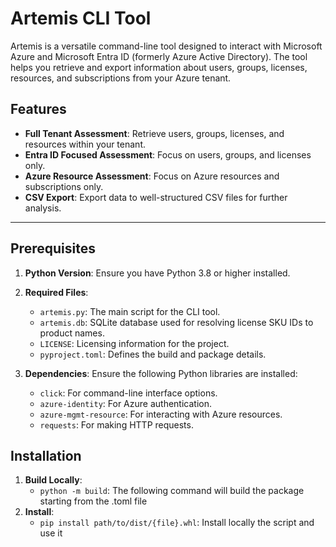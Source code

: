 # Artemis CLI Tool

Artemis is a versatile command-line tool designed to interact with Microsoft Azure and Microsoft Entra ID (formerly Azure Active Directory). The tool helps you retrieve and export information about users, groups, licenses, resources, and subscriptions from your Azure tenant.

## Features

- **Full Tenant Assessment**: Retrieve users, groups, licenses, and resources within your tenant.
- **Entra ID Focused Assessment**: Focus on users, groups, and licenses only.
- **Azure Resource Assessment**: Focus on Azure resources and subscriptions only.
- **CSV Export**: Export data to well-structured CSV files for further analysis.

---

## Prerequisites

1. **Python Version**: Ensure you have Python 3.8 or higher installed.
2. **Required Files**:
   - `artemis.py`: The main script for the CLI tool.
   - `artemis.db`: SQLite database used for resolving license SKU IDs to product names.
   - `LICENSE`: Licensing information for the project.
   - `pyproject.toml`: Defines the build and package details.

3. **Dependencies**: Ensure the following Python libraries are installed:
   - `click`: For command-line interface options.
   - `azure-identity`: For Azure authentication.
   - `azure-mgmt-resource`: For interacting with Azure resources.
   - `requests`: For making HTTP requests.

## Installation

1. **Build Locally**:
   - `python -m build`: The following command will build the package starting from the .toml file
2. **Install**:
   - `pip install path/to/dist/{file}.whl`: Install locally the script and use it
   
